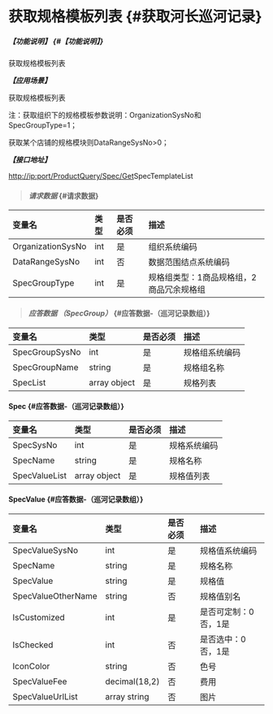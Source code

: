 # 获取规格模板列表 {#获取河长巡河记录}

##### _【功能说明】_ {#【功能说明】}

获取规格模板列表

_**【应用场景】**_

获取规格模板列表

注：获取组织下的规格模板参数说明：OrganizationSysNo和SpecGroupType=1；

获取某个店铺的规格模块则DataRangeSysNo&gt;0；

_**【接口地址】**_

[http://ip:port/ProductQuery/Spec/Get](http://ip:port/HMQuery/PatrolRiver/GetPatrolRivers)SpecTemplateList

> #### _请求数据_ {#请求数据}

| 变量名 | 类型 | 是否必须 | 描述 |
| :--- | :--- | :--- | :--- |
| OrganizationSysNo | int | 是 | 组织系统编码 |
| DataRangeSysNo | int | 否 | 数据范围结点系统编码 |
| SpecGroupType | int | 是 | 规格组类型：1商品规格组，2商品冗余规格组 |

> #### _应答数据 （SpecGroup）_ {#应答数据-（巡河记录数组）}

| 变量名 | 类型 | 是否必须 | 描述 |
| :--- | :--- | :--- | :--- |
| SpecGroupSysNo | int | 是 | 规格组系统编码 |
| SpecGroupName | string | 是 | 规格组名称 |
| SpecList | array object | 是 | 规格列表 |

#### Spec {#应答数据-（巡河记录数组）}

| 变量名 | 类型 | 是否必须 | 描述 |
| :--- | :--- | :--- | :--- |
| SpecSysNo | int | 是 | 规格系统编码 |
| SpecName | string | 是 | 规格名称 |
| SpecValueList | array object | 是 | 规格值列表 |

#### SpecValue {#应答数据-（巡河记录数组）}

| 变量名 | 类型 | 是否必须 | 描述 |
| :--- | :--- | :--- | :--- |
| SpecValueSysNo | int | 是 | 规格值系统编码 |
| SpecName | string | 是 | 规格名称 |
| SpecValue | string | 是 | 规格值 |
| SpecValueOtherName | string | 否 | 规格值别名 |
| IsCustomized | int | 是 | 是否可定制：0否，1是 |
| IsChecked | int | 否 | 是否选中：0否，1是 |
| IconColor | string | 否 | 色号 |
| SpecValueFee | decimal\(18,2\) | 否 | 费用 |
| SpecValueUrlList | array string | 否 | 图片 |



